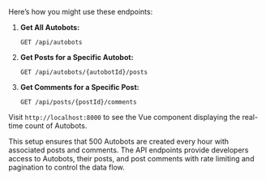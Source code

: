 

Here’s how you might use these endpoints:

1. **Get All Autobots:**
   ```
   GET /api/autobots
   ```

2. **Get Posts for a Specific Autobot:**
   ```
   GET /api/autobots/{autobotId}/posts
   ```

3. **Get Comments for a Specific Post:**
   ```
   GET /api/posts/{postId}/comments
   ```


Visit `http://localhost:8000` to see the Vue component displaying the real-time count of Autobots.

This setup ensures that 500 Autobots are created every hour with associated posts and comments. The API endpoints provide developers access to Autobots, their posts, and post comments with rate limiting and pagination to control the data flow.